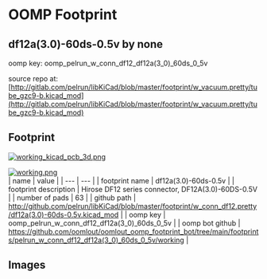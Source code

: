 # OOMP Footprint  
## df12a(3.0)-60ds-0.5v  by none  
  
oomp key: oomp_pelrun_w_conn_df12_df12a(3_0)_60ds_0_5v  
  
source repo at: [http://gitlab.com/pelrun/libKiCad/blob/master/footprint/w_vacuum.pretty/tube_gzc9-b.kicad_mod](http://gitlab.com/pelrun/libKiCad/blob/master/footprint/w_vacuum.pretty/tube_gzc9-b.kicad_mod)  
## Footprint  
  
[![working_kicad_pcb_3d.png](working_kicad_pcb_3d_600.png)](working_kicad_pcb_3d.png)  
  
[![working.png](working_600.png)](working.png)  
| name | value | 
| --- | --- | 
| footprint name | df12a(3.0)-60ds-0.5v | 
| footprint description | Hirose DF12 series connector, DF12A(3.0)-60DS-0.5V | 
| number of pads | 63 | 
| github path | http://github.com/pelrun/libKiCad/blob/master/footprint/w_conn_df12.pretty/df12a(3.0)-60ds-0.5v.kicad_mod | 
| oomp key | oomp_pelrun_w_conn_df12_df12a(3_0)_60ds_0_5v | 
| oomp bot github | https://github.com/oomlout/oomlout_oomp_footprint_bot/tree/main/footprints/pelrun_w_conn_df12_df12a(3_0)_60ds_0_5v/working | 
## Images  
